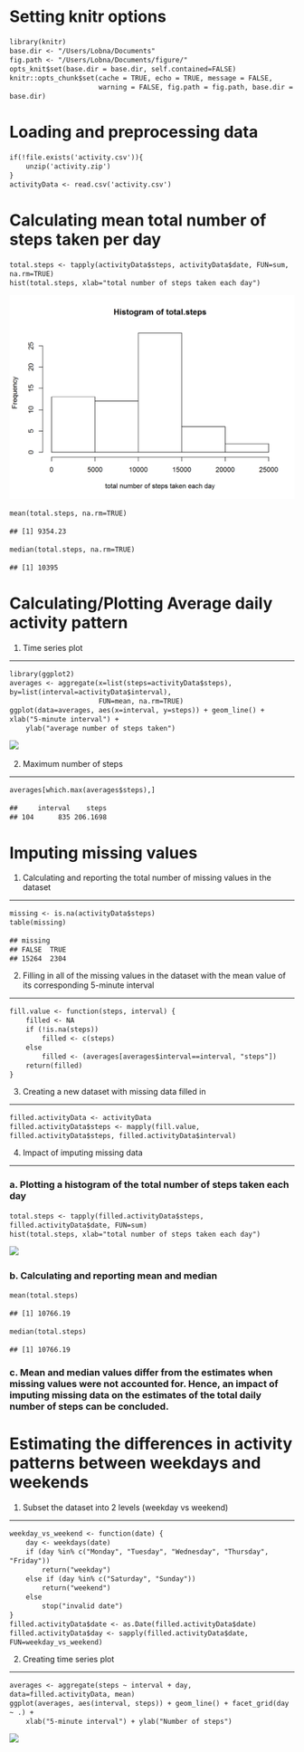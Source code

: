 Setting knitr options
=====================

    library(knitr)
    base.dir <- "/Users/Lobna/Documents"
    fig.path <- "/Users/Lobna/Documents/figure/"
    opts_knit$set(base.dir = base.dir, self.contained=FALSE)
    knitr::opts_chunk$set(cache = TRUE, echo = TRUE, message = FALSE, 
                          warning = FALSE, fig.path = fig.path, base.dir = base.dir) 

Loading and preprocessing data
==============================

    if(!file.exists('activity.csv')){
        unzip('activity.zip')
    }
    activityData <- read.csv('activity.csv')

Calculating mean total number of steps taken per day
====================================================

    total.steps <- tapply(activityData$steps, activityData$date, FUN=sum, na.rm=TRUE)
    hist(total.steps, xlab="total number of steps taken each day")

![](/figure/unnamed-chunk-2-1.png)

    mean(total.steps, na.rm=TRUE)

    ## [1] 9354.23

    median(total.steps, na.rm=TRUE)

    ## [1] 10395

Calculating/Plotting Average daily activity pattern
===================================================

1. Time series plot
-------------------

    library(ggplot2)
    averages <- aggregate(x=list(steps=activityData$steps), by=list(interval=activityData$interval),
                          FUN=mean, na.rm=TRUE)
    ggplot(data=averages, aes(x=interval, y=steps)) + geom_line() + xlab("5-minute interval") +
        ylab("average number of steps taken")

![](/Users/Lobna/Documents/figure/unnamed-chunk-3-1.png)

2. Maximum number of steps
--------------------------

    averages[which.max(averages$steps),]

    ##     interval    steps
    ## 104      835 206.1698

Imputing missing values
=======================

1. Calculating and reporting the total number of missing values in the dataset
------------------------------------------------------------------------------

    missing <- is.na(activityData$steps)
    table(missing)

    ## missing
    ## FALSE  TRUE 
    ## 15264  2304

2. Filling in all of the missing values in the dataset with the mean value of its corresponding 5-minute interval
-----------------------------------------------------------------------------------------------------------------

    fill.value <- function(steps, interval) {
        filled <- NA
        if (!is.na(steps))
            filled <- c(steps)
        else
            filled <- (averages[averages$interval==interval, "steps"])
        return(filled)
    }

3. Creating a new dataset with missing data filled in
-----------------------------------------------------

    filled.activityData <- activityData
    filled.activityData$steps <- mapply(fill.value, filled.activityData$steps, filled.activityData$interval)

4. Impact of imputing missing data
----------------------------------

### a. Plotting a histogram of the total number of steps taken each day

    total.steps <- tapply(filled.activityData$steps, filled.activityData$date, FUN=sum)
    hist(total.steps, xlab="total number of steps taken each day")

![](/Users/Lobna/Documents/figure/unnamed-chunk-8-1.png)

### b. Calculating and reporting mean and median

    mean(total.steps)

    ## [1] 10766.19

    median(total.steps)

    ## [1] 10766.19

### c. Mean and median values differ from the estimates when missing values were not accounted for. Hence, an impact of imputing missing data on the estimates of the total daily number of steps can be concluded.

Estimating the differences in activity patterns between weekdays and weekends
=============================================================================

1. Subset the dataset into 2 levels (weekday vs weekend)
--------------------------------------------------------

    weekday_vs_weekend <- function(date) {
        day <- weekdays(date)
        if (day %in% c("Monday", "Tuesday", "Wednesday", "Thursday", "Friday"))
            return("weekday")
        else if (day %in% c("Saturday", "Sunday"))
            return("weekend")
        else
            stop("invalid date")
    }
    filled.activityData$date <- as.Date(filled.activityData$date)
    filled.activityData$day <- sapply(filled.activityData$date, FUN=weekday_vs_weekend)

2. Creating time series plot
----------------------------

    averages <- aggregate(steps ~ interval + day, data=filled.activityData, mean)
    ggplot(averages, aes(interval, steps)) + geom_line() + facet_grid(day ~ .) +
        xlab("5-minute interval") + ylab("Number of steps")

![](/Users/Lobna/Documents/figure/unnamed-chunk-11-1.png)

